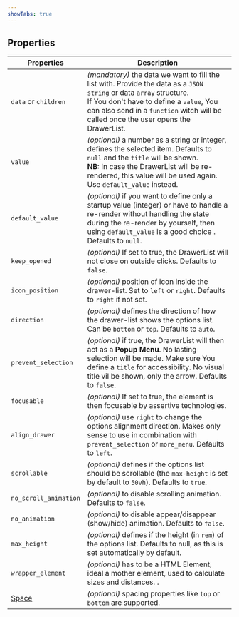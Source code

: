 ```yaml
---
showTabs: true
---
```


## Properties

| Properties                                  | Description                                                                                                                                                                                                                                                   |
| ------------------------------------------- | ------------------------------------------------------------------------------------------------------------------------------------------------------------------------------------------------------------------------------------------------------------- |
| `data` or `children`                        | _(mandatory)_ the data we want to fill the list with. Provide the data as a `JSON string` or data `array` structure. <br /> If You don't have to define a `value`, You can also send in a `function` witch will be called once the user opens the DrawerList. |
| `value`                                     | _(optional)_ a number as a string or integer, defines the selected item. Defaults to `null` and the `title` will be shown. <br /> **NB:** In case the DrawerList will be re-rendered, this value will be used again. Use `default_value` instead.             |
| `default_value`                             | _(optional)_ if you want to define only a startup value (integer) or have to handle a re-render without handling the state during the re-render by yourself, then using `default_value` is a good choice . Defaults to `null`.                                |
| `keep_opened`                               | _(optional)_ If set to true, the DrawerList will not close on outside clicks. Defaults to `false`.                                                                                                                                                            |
| `icon_position`                             | _(optional)_ position of icon inside the drawer-list. Set to `left` or `right`. Defaults to `right` if not set.                                                                                                                                               |
| `direction`                                 | _(optional)_ defines the direction of how the drawer-list shows the options list. Can be `bottom` or `top`. Defaults to `auto`.                                                                                                                               |
| `prevent_selection`                         | _(optional)_ if true, the DrawerList will then act as a **Popup Menu**. No lasting selection will be made. Make sure You define a `title` for accessibility. No visual title vil be shown, only the arrow. Defaults to `false`.                               |
| `focusable`                                 | _(optional)_ If set to true, the element is then focusable by assertive technologies.                                                                                                                                                                         |
| `align_drawer`                              | _(optional)_ use `right` to change the options alignment direction. Makes only sense to use in combination with `prevent_selection` or `more_menu`. Defaults to `left`.                                                                                       |
| `scrollable`                                | _(optional)_ defines if the options list should be scrollable (the `max-height` is set by default to `50vh`). Defaults to `true`.                                                                                                                             |
| `no_scroll_animation`                       | _(optional)_ to disable scrolling animation. Defaults to `false`.                                                                                                                                                                                             |
| `no_animation`                              | _(optional)_ to disable appear/disappear (show/hide) animation. Defaults to `false`.                                                                                                                                                                          |
| `max_height`                                | _(optional)_ defines if the height (in `rem`) of the options list. Defaults to null, as this is set automatically by default.                                                                                                                                 |
| `wrapper_element`                           | _(optional)_ has to be a HTML Element, ideal a mother element, used to calculate sizes and distances. .                                                                                                                                                       |
| [Space](/uilib/components/space/properties) | _(optional)_ spacing properties like `top` or `bottom` are supported.                                                                                                                                                                                         |
